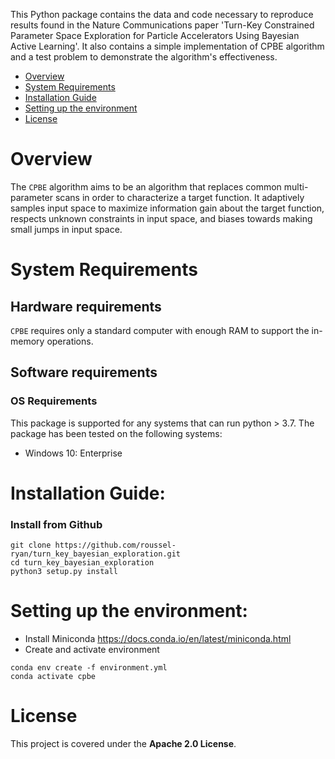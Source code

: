This Python package contains the data and code necessary to reproduce results found in the Nature Communications paper 'Turn-Key Constrained Parameter Space Exploration for Particle Accelerators Using Bayesian Active Learning'.
It also contains a simple implementation of CPBE algorithm and a test problem to demonstrate the algorithm's effectiveness.

- [Overview](#overview)
- [System Requirements](#system-requirements)
- [Installation Guide](#installation-guide)
- [Setting up the environment](#setting-up-the-environment)
- [License](#license)

# Overview
The ``CPBE`` algorithm aims to be an algorithm that replaces common multi-parameter scans in order to characterize a target function. It adaptively samples input space to maximize information gain about the target function, respects unknown constraints in input space, and biases towards making small jumps in input space.


# System Requirements
## Hardware requirements
`CPBE` requires only a standard computer with enough RAM to support the in-memory operations.

## Software requirements
### OS Requirements
This package is supported for any systems that can run python > 3.7. The package has been tested on the following systems:
+ Windows 10: Enterprise

# Installation Guide:

### Install from Github
```
git clone https://github.com/roussel-ryan/turn_key_bayesian_exploration.git
cd turn_key_bayesian_exploration
python3 setup.py install
```

# Setting up the environment:
- Install Miniconda https://docs.conda.io/en/latest/miniconda.html
- Create and activate environment
```
conda env create -f environment.yml
conda activate cpbe
```

# License

This project is covered under the **Apache 2.0 License**.
